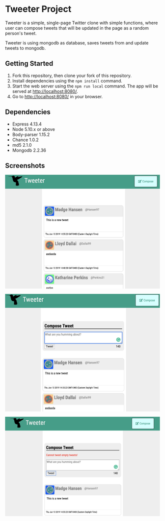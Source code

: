 # Tweeter Project

Tweeter is a simple, single-page Twitter clone with simple functions, where user can compose tweets that will be updated in the page as a random person's tweet.

Tweeter is using mongodb as database, saves tweets from and update tweets to mongodb.


## Getting Started

1. Fork this repository, then clone your fork of this repository.
2. Install dependencies using the `npm install` command.
3. Start the web server using the `npm run local` command. The app will be served at <http://localhost:8080/>.
4. Go to <http://localhost:8080/> in your browser.

## Dependencies

- Express 4.13.4
- Node 5.10.x or above
- Body-parser 1.15.2
- Chance 1.0.2
- md5 2.1.0
- Mongodb 2.2.36

## Screenshots

!["Screenshot of compose section slided up"](https://github.com/JingfZhang/tweeter/blob/master/README_pictures/Screen%20Shot%202019-06-13%20at%203.21.30%20PM.png)

!["Screenshot of compose section slided down"](https://github.com/JingfZhang/tweeter/blob/master/README_pictures/Screen%20Shot%202019-06-13%20at%203.21.42%20PM.png)

!["Screenshot of error message"](https://github.com/JingfZhang/tweeter/blob/master/README_pictures/Screen%20Shot%202019-06-13%20at%203.21.52%20PM.png)